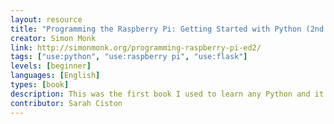 ```yaml
---
layout: resource
title: "Programming the Raspberry Pi: Getting Started with Python (2nd Edition)"
creator: Simon Monk
link: http://simonmonk.org/programming-raspberry-pi-ed2/
tags: ["use:python", "use:raspberry pi", "use:flask"]
levels: [beginner]
languages: [English]
types: [book]
description: This was the first book I used to learn any Python and it helped me get over my huge 'I can't code' fears.
contributor: Sarah Ciston
---
```

